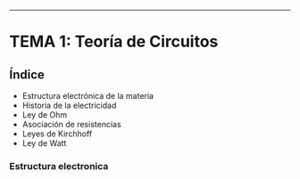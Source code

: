 *** 

# TEMA 1: Teoría de Circuitos

## Índice
* Estructura electrónica de la materia
* Historia de la electricidad
* Ley de Ohm
* Asociación de resistencias
* Leyes de Kirchhoff
* Ley de Watt

### Estructura electronica
